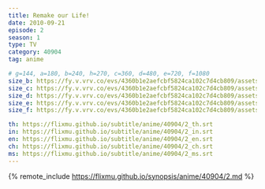 ```yaml
---
title: Remake our Life!
date: 2010-09-21
episode: 2
season: 1
type: TV
category: 40904
tag: anime

# g=144, a=180, b=240, h=270, c=360, d=480, e=720, f=1080
size_b: https://fy.v.vrv.co/evs/4360b1e2aefcbf5824ca102c7d4cb809/assets/738f04ae859e2f2f66783cd26a06c29f_4102005.mp4
size_c: https://fy.v.vrv.co/evs/4360b1e2aefcbf5824ca102c7d4cb809/assets/738f04ae859e2f2f66783cd26a06c29f_4102004.mp4
size_d: https://fy.v.vrv.co/evs/4360b1e2aefcbf5824ca102c7d4cb809/assets/738f04ae859e2f2f66783cd26a06c29f_4102006.mp4
size_e: https://fy.v.vrv.co/evs/4360b1e2aefcbf5824ca102c7d4cb809/assets/738f04ae859e2f2f66783cd26a06c29f_4102007.mp4
size_f: https://fy.v.vrv.co/evs/4360b1e2aefcbf5824ca102c7d4cb809/assets/738f04ae859e2f2f66783cd26a06c29f_4102008.mp4

th: https://flixmu.github.io/subtitle/anime/40904/2_th.srt
in: https://flixmu.github.io/subtitle/anime/40904/2_in.srt
en: https://flixmu.github.io/subtitle/anime/40904/2_en.srt
ch: https://flixmu.github.io/subtitle/anime/40904/2_ch.srt
ms: https://flixmu.github.io/subtitle/anime/40904/2_ms.srt
---
```

{% remote_include https://flixmu.github.io/synopsis/anime/40904/2.md %}
